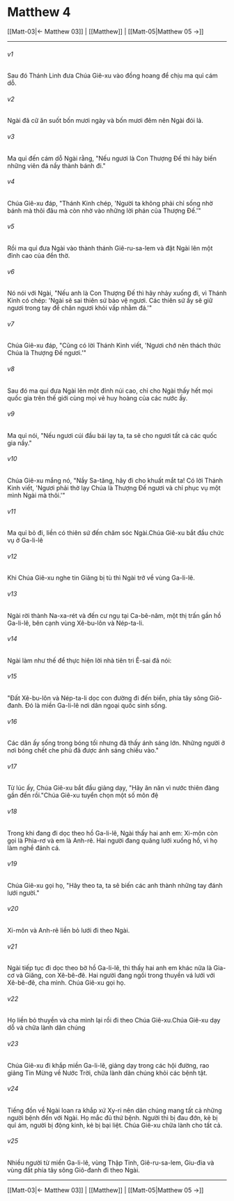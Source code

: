 # Matthew 4

[[Matt-03|← Matthew 03]] | [[Matthew]] | [[Matt-05|Matthew 05 →]]
***



###### v1 
Sau đó Thánh Linh đưa Chúa Giê-xu vào đồng hoang để chịu ma quỉ cám dỗ. 

###### v2 
Ngài đã cữ ăn suốt bốn mươi ngày và bốn mươi đêm nên Ngài đói lả. 

###### v3 
Ma quỉ đến cám dỗ Ngài rằng, "Nếu ngươi là Con Thượng Đế thì hãy biến những viên đá nầy thành bánh đi." 

###### v4 
Chúa Giê-xu đáp, "Thánh Kinh chép, 'Người ta không phải chỉ sống nhờ bánh mà thôi đâu mà còn nhờ vào những lời phán của Thượng Đế.'" 

###### v5 
Rồi ma quỉ đưa Ngài vào thành thánh Giê-ru-sa-lem và đặt Ngài lên một đỉnh cao của đền thờ. 

###### v6 
Nó nói với Ngài, "Nếu anh là Con Thượng Đế thì hãy nhảy xuống đi, vì Thánh Kinh có chép: 'Ngài sẽ sai thiên sứ bảo vệ ngươi. Các thiên sứ ấy sẽ giữ ngươi trong tay để chân ngươi khỏi vấp nhằm đá.'" 

###### v7 
Chúa Giê-xu đáp, "Cũng có lời Thánh Kinh viết, 'Ngươi chớ nên thách thức Chúa là Thượng Đế ngươi.'" 

###### v8 
Sau đó ma quỉ đưa Ngài lên một đỉnh núi cao, chỉ cho Ngài thấy hết mọi quốc gia trên thế giới cùng mọi vẻ huy hoàng của các nước ấy. 

###### v9 
Ma quỉ nói, "Nếu ngươi cúi đầu bái lạy ta, ta sẽ cho ngươi tất cả các quốc gia nầy." 

###### v10 
Chúa Giê-xu mắng nó, "Nầy Sa-tăng, hãy đi cho khuất mắt ta! Có lời Thánh Kinh viết, 'Ngươi phải thờ lạy Chúa là Thượng Đế ngươi và chỉ phục vụ một mình Ngài mà thôi.'" 

###### v11 
Ma quỉ bỏ đi, liền có thiên sứ đến chăm sóc Ngài.Chúa Giê-xu bắt đầu chức vụ ở Ga-li-lê 

###### v12 
Khi Chúa Giê-xu nghe tin Giăng bị tù thì Ngài trở về vùng Ga-li-lê. 

###### v13 
Ngài rời thành Na-xa-rét và đến cư ngụ tại Ca-bê-nâm, một thị trấn gần hồ Ga-li-lê, bên cạnh vùng Xê-bu-lôn và Nép-ta-li. 

###### v14 
Ngài làm như thế để thực hiện lời nhà tiên tri Ê-sai đã nói: 

###### v15 
"Đất Xê-bu-lôn và Nép-ta-li dọc con đường đi đến biển, phía tây sông Giô-đanh. Đó là miền Ga-li-lê nơi dân ngoại quốc sinh sống. 

###### v16 
Các dân ấy sống trong bóng tối nhưng đã thấy ánh sáng lớn. Những người ở nơi bóng chết che phủ đã được ánh sáng chiếu vào." 

###### v17 
Từ lúc ấy, Chúa Giê-xu bắt đầu giảng dạy, "Hãy ăn năn vì nước thiên đàng gần đến rồi."Chúa Giê-xu tuyển chọn một số môn đệ 

###### v18 
Trong khi đang đi dọc theo hồ Ga-li-lê, Ngài thấy hai anh em: Xi-môn còn gọi là Phia-rơ và em là Anh-rê. Hai người đang quăng lưới xuống hồ, vì họ làm nghề đánh cá. 

###### v19 
Chúa Giê-xu gọi họ, "Hãy theo ta, ta sẽ biến các anh thành những tay đánh lưới người." 

###### v20 
Xi-môn và Anh-rê liền bỏ lưới đi theo Ngài. 

###### v21 
Ngài tiếp tục đi dọc theo bờ hồ Ga-li-lê, thì thấy hai anh em khác nữa là Gia-cơ và Giăng, con Xê-bê-đê. Hai người đang ngồi trong thuyền vá lưới với Xê-bê-đê, cha mình. Chúa Giê-xu gọi họ. 

###### v22 
Họ liền bỏ thuyền và cha mình lại rồi đi theo Chúa Giê-xu.Chúa Giê-xu dạy dỗ và chữa lành dân chúng 

###### v23 
Chúa Giê-xu đi khắp miền Ga-li-lê, giảng dạy trong các hội đường, rao giảng Tin Mừng về Nước Trời, chữa lành dân chúng khỏi các bệnh tật. 

###### v24 
Tiếng đồn về Ngài loan ra khắp xứ Xy-ri nên dân chúng mang tất cả những người bệnh đến với Ngài. Họ mắc đủ thứ bệnh. Người thì bị đau đớn, kẻ bị quỉ ám, người bị động kinh, kẻ bị bại liệt. Chúa Giê-xu chữa lành cho tất cả. 

###### v25 
Nhiều người từ miền Ga-li-lê, vùng Thập Tỉnh, Giê-ru-sa-lem, Giu-đia và vùng đất phía tây sông Giô-đanh đi theo Ngài.

***
[[Matt-03|← Matthew 03]] | [[Matthew]] | [[Matt-05|Matthew 05 →]]
